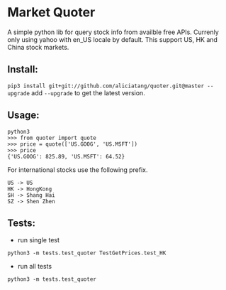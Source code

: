 # Market Quoter
A simple python lib for query stock info from availble free APIs.
Currenly only using yahoo with en_US locale by default.
This support US, HK and China stock markets. 

## Install:
`pip3 install git+git://github.com/aliciatang/quoter.git@master --upgrade`
add `--upgrade` to get the latest version.

## Usage:
```
python3
>>> from quoter import quote
>>> price = quote(['US.GOOG', 'US.MSFT'])
>>> price
{'US.GOOG': 825.89, 'US.MSFT': 64.52}
```
For international stocks use the following prefix.
```python3
US -> US
HK -> HongKong
SH -> Shang Hai
SZ -> Shen Zhen
```

## Tests:

* run single test
```
python3 -m tests.test_quoter TestGetPrices.test_HK
```

* run all tests
```
python3 -m tests.test_quoter
```
